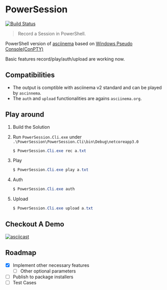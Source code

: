 # PowerSession

[![Build Status](https://watfaq.visualstudio.com/PowerSession/_apis/build/status/PowerSession-.NET%20Core-CI?branchName=master)](https://watfaq.visualstudio.com/PowerSession/_build/latest?definitionId=8&branchName=master)

> Record a Session in PowerShell.

PowerShell version of [asciinema](https://github.com/asciinema/asciinema) based on [Windows Pseudo Console(ConPTY)](https://devblogs.microsoft.com/commandline/windows-command-line-introducing-the-windows-pseudo-console-conpty/)

Basic features record/play/auth/upload are working now.


## Compatibilities

* The output is comptible with asciinema v2 standard and can be played by `ascinnema`.
* The `auth` and `upload` functionalities are agains `asciinema.org`.


## Play around

1. Build the Solution
2. Run `PowerSession.Cli.exe` under `.\PowerSession\PowerSession.Cli\bin\Debug\netcoreapp3.0`

    ```PowerShell
    $ PowerSession.Cli.exe rec a.txt
    ```

3. Play

    ```PowerShell
    $ PowerSession.Cli.exe play a.txt
    ```

0. Auth

    ```PowerShell
    $ PowerSession.Cli.exe auth
    ```

4. Upload

    ```PowerShell
    $ PowerSession.Cli.exe upload a.txt
    ```
    
## Checkout A Demo

[![asciicast](https://asciinema.org/a/272866.svg)](https://asciinema.org/a/272866)

## Roadmap

- [x] Implement other necessary features
    - [ ] Other optional parameters
- [ ] Publish to package installers
- [ ] Test Cases
